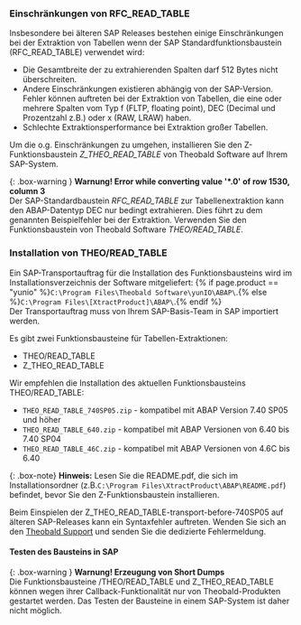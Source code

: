 ### Einschränkungen von RFC_READ_TABLE 
Insbesondere bei älteren SAP Releases bestehen einige Einschränkungen bei der Extraktion von Tabellen wenn der SAP Standardfunktionsbaustein (RFC_READ_TABLE) verwendet wird:

- Die Gesamtbreite der zu extrahierenden Spalten darf 512 Bytes nicht überschreiten.
- Andere Einschränkungen existieren abhängig von der SAP-Version. 
  Fehler können auftreten bei der Extraktion von Tabellen, die eine oder mehrere Spalten vom Typ f (FLTP, floating point), DEC (Decimal und Prozentzahl z.B.) oder x (RAW, LRAW) haben.
- Schlechte Extraktionsperformance bei Extraktion großer Tabellen.

Um die o.g. Einschränkungen zu umgehen, installieren Sie den Z-Funktionsbaustein *Z_THEO_READ_TABLE* von Theobald Software auf Ihrem SAP-System.

{: .box-warning }
**Warnung! Error while converting value '\*.0' of row 1530, column 3** <br>
Der SAP-Standardbaustein *RFC_READ_TABLE* zur Tabellenextraktion kann den ABAP-Datentyp DEC nur bedingt extrahieren. Dies führt zu dem genannten Beispielfehler bei der Extraktion.
Verwenden Sie den Funktionsbaustein von Theobald Software *THEO/READ_TABLE*. 

### Installation von THEO/READ_TABLE

Ein SAP-Transportauftrag für die Installation des Funktionsbausteins wird im Installationsverzeichnis der Software mitgeliefert: 
{% if page.product == "yunio" %}`C:\Program Files\Theobald Software\yunIO\ABAP\`.{% else %}`C:\Program Files\[XtractProduct]\ABAP\`.{% endif %}<br>
Der Transportauftrag muss von Ihrem SAP-Basis-Team in SAP importiert werden.

Es gibt zwei Funktionsbausteine für Tabellen-Extraktionen:
- THEO/READ_TABLE
- Z_THEO_READ_TABLE

Wir empfehlen die Installation des aktuellen Funktionsbausteins THEO/READ_TABLE:
- `THEO_READ_TABLE_740SP05.zip` - kompatibel mit ABAP Version 7.40 SP05 und höher
- `THEO_READ_TABLE_640.zip` - kompatibel mit ABAP Versionen von 6.40 bis 7.40 SP04
- `THEO_READ_TABLE_46C.zip` - kompatibel mit ABAP Versionen von 4.6C bis 6.40

{: .box-note}
**Hinweis:** Lesen Sie die README.pdf, die sich im Installationsordner (z.B.`C:\Program Files\XtractProduct\ABAP\README.pdf`) befindet, bevor Sie den Z-Funktionsbaustein installieren.

Beim Einspielen der Z_THEO_READ_TABLE-transport-before-740SP05 auf älteren SAP-Releases kann ein Syntaxfehler auftreten. Wenden Sie sich an den [Theobald Support](https://support.theobald-software.com) und senden Sie die dedizierte Fehlermeldung.

#### Testen des Bausteins in SAP

{: .box-warning }
**Warnung! Erzeugung von Short Dumps** <br>
Die Funktionsbausteine /THEO/READ_TABLE und Z_THEO_READ_TABLE können wegen ihrer Callback-Funktionalität nur von Theobald-Produkten gestartet werden. Das Testen der Bausteine in einem SAP-System ist daher nicht möglich.
